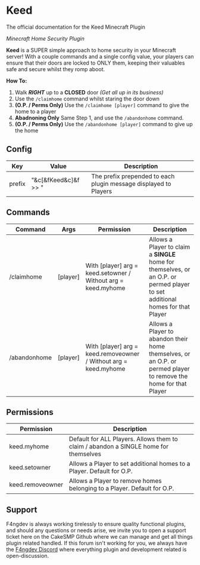 # Keed
The official documentation for the Keed Minecraft Plugin

_Minecraft Home Security Plugin_

**Keed** is a SUPER simple approach to home security in your Minecraft server! With a couple commands and a single config value, your players can ensure that their doors are locked to ONLY them, keeping their valuables safe and secure whilst they romp aboot.

**How To:**
1. Walk **_RIGHT_** up to a **CLOSED** door _(Get all up in its business)_
2. Use the `/claimhome` command whilst staring the door down
3. **(O.P. / Perms Only)** Use the `/claimhome [player]` command to give the home to a player
4. **Abadnoning Only** Same Step 1, and use the `/abandonhome` command.
5. **(O.P. / Perms Only)** Use the `/abandonhome [player]` command to give up the home
####  

## Config
| Key | Value | Description |
| --- | ----- | ----------- |
| prefix | "&c[&fKeed&c]&f >> " | The prefix prepended to each plugin message displayed to Players |
####  

## Commands
| Command | Args | Permission | Description |
| ------- | ---- | ---------- | ----------- |
| /claimhome | [player] | With [player] arg = keed.setowner / Without arg = keed.myhome | Allows a Player to claim a **SINGLE** home for themselves, or an O.P. or permed player to set additional homes for that Player |
| /abandonhome | [player] | With [player] arg = keed.removeowner / Without arg = keed.myhome | Allows a Player to abandon their home themselves, or an O.P. or permed player to remove the home for that Player |
####  

## Permissions
| Permission | Description |
| ---------- | ----------- |
| keed.myhome | Default for ALL Players. Allows them to claim / abandon a SINGLE home for themselves |
| keed.setowner | Allows a Player to set additional homes to a Player. Default for O.P. |
| keed.removeowner | Allows a Player to remove homes belonging to a Player. Default for O.P. |
####  

## Support
F4ngdev is always working tirelessly to ensure quality functional plugins, and should any questions or needs arise, we invite you to open a support ticket here on the CakeSMP Github where we can manage and get all things plugin related handled. If this forum isn't working for you, we always have the [F4ngdev Discord](https://discord.gg/k28sR69n5f) where everything plugin and development related is open-discussion.
